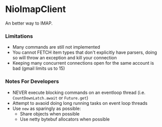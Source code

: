 NioImapClient
=============

An better way to IMAP.

### Limitations

- Many commands are still not implemented
- You cannot FETCH item types that don't explicitly have parsers, doing so will throw an exception and kill your connection
- Keeping many concurrent connections open for the same account is bad (gmail limits us to 15)

### Notes For Developers

- NEVER execute blocking commands on an eventloop thread (i.e. `CountDownLatch.await` or `Future.get`)
- Attempt to avaoid doing long running tasks on event loop threads
- Use `new` as sparingly as possible:
  - Share objects when possible
  - Use netty bytebuf allocators when possible
